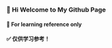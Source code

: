 ### 👋 Hi Welcome to My Github Page 
#### 📝 For learning reference only 
#### ✅ 仅供学习参考！   
             
